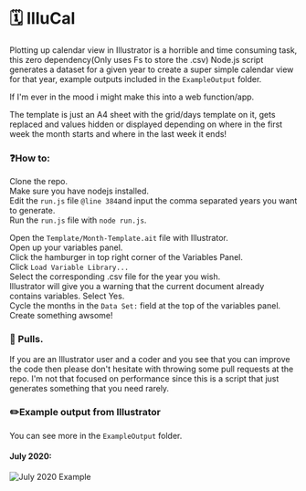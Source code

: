 # 🗓️ IlluCal
Plotting up calendar view in Illustrator is a horrible and time consuming task, this zero dependency(Only uses Fs to store the .csv) Node.js script generates a dataset for a given year to create a super simple calendar view for that year, example outputs included in the `ExampleOutput` folder.

If I'm ever in the mood i might make this into a web function/app.

The template is just an A4 sheet with the grid/days template on it, gets replaced and values hidden or displayed depending on where in the first week the month starts and where in the last week it ends!


### ❓How to:
Clone the repo.\
Make sure you have nodejs installed.\
Edit the `run.js` file `@line 384`and input the comma separated years you want to generate.\
Run the `run.js` file with `node run.js`.

Open the `Template/Month-Template.ait` file with Illustrator.\
Open up your variables panel.\
Click the hamburger in top right corner of the Variables Panel.\
Click `Load Variable Library...`\
Select the corresponding .csv file for the year you wish.\
Illustrator will give you a warning that the current document already contains variables. Select Yes.\
Cycle the months in the `Data Set:` field at the top of the variables panel.\
Create something awsome!

### 🤗 Pulls.
If you are an Illustrator user and a coder and you see that you can improve the code then please don't hesitate with throwing some pull requests at the repo. I'm not that focused on performance since this is a script that just generates something that you need rarely.


### ✏️Example output from Illustrator
You can see more in the `ExampleOutput` folder.
#### July 2020:
![July 2020 Example][july2020]

[july2020]: https://github.com/antonedvard/illucal/raw/master/ExampleOutput/2020-july.png "July 2020 Example"
